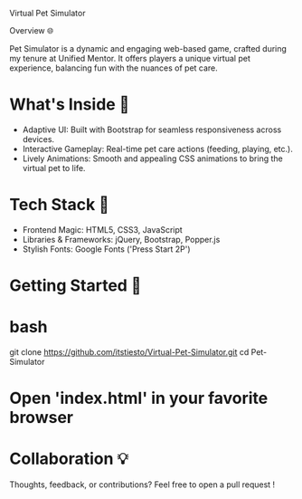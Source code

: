 Virtual Pet Simulator 

Overview 🌐

Pet Simulator is a dynamic and engaging web-based game, crafted during my tenure at Unified Mentor. It offers players a unique virtual pet experience, balancing fun with the nuances of pet care.

# What's Inside 🎨

   * Adaptive UI: Built with Bootstrap for seamless responsiveness across devices.
   * Interactive Gameplay: Real-time pet care actions (feeding, playing, etc.).
   * Lively Animations: Smooth and appealing CSS animations to bring the virtual pet to life.

# Tech Stack 🔧

   * Frontend Magic: HTML5, CSS3, JavaScript
   * Libraries & Frameworks: jQuery, Bootstrap, Popper.js
   * Stylish Fonts: Google Fonts ('Press Start 2P')

# Getting Started 🚀

# bash

git clone <https://github.com/itstiesto/Virtual-Pet-Simulator.git>
cd Pet-Simulator
# Open 'index.html' in your favorite browser

# Collaboration 💡

Thoughts, feedback, or contributions? Feel free to open a pull request !
